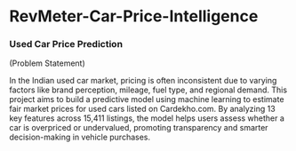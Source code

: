 # RevMeter-Car-Price-Intelligence
### Used Car Price Prediction 
(Problem Statement)

In the Indian used car market, pricing is often inconsistent due to varying factors like brand perception, mileage, fuel type, and regional demand. This project aims to build a predictive model using machine learning to estimate fair market prices for used cars listed on Cardekho.com. By analyzing 13 key features across 15,411 listings, the model helps users assess whether a car is overpriced or undervalued, promoting transparency and smarter decision-making in vehicle purchases.


